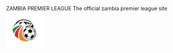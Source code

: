 ZAMBIA PREMIER LEAGUE
The official zambia premier league site
<a href="ZPL_LOGIN.html">
  <img src="zpl.jpg" alt="Team Logo" width="100">
</a>

